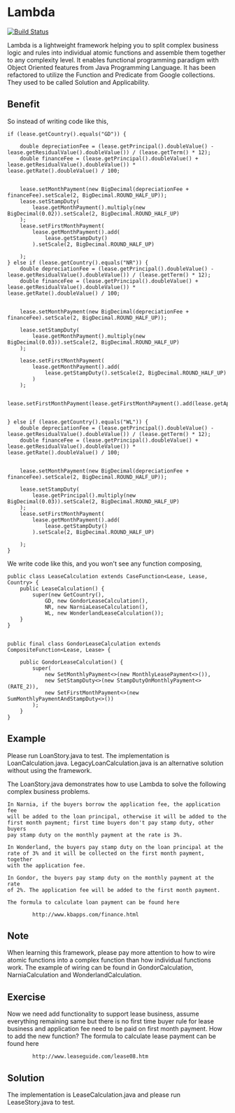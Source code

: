 Lambda
========

[![Build Status](https://travis-ci.org/yujunliang/compalgo.svg?branch=master)](https://travis-ci.org/yujunliang/compalgo)

Lambda is a lightweight framework helping you to split complex business
logic and rules into individual atomic functions and assemble them together
to any complexity level. It enables functional programming paradigm with
Object Oriented features from Java Programming Language. It has been
refactored to utilize the Function and Predicate from Google collections.
They used to be called Solution and Applicability.

Benefit
-------

So instead of writing code like this,

    if (lease.getCountry().equals("GD")) {

        double depreciationFee = (lease.getPrincipal().doubleValue() - lease.getResidualValue().doubleValue()) / (lease.getTerm() * 12);
        double financeFee = (lease.getPrincipal().doubleValue() + lease.getResidualValue().doubleValue()) * lease.getRate().doubleValue() / 100;


        lease.setMonthPayment(new BigDecimal(depreciationFee + financeFee).setScale(2, BigDecimal.ROUND_HALF_UP));
        lease.setStampDuty(
            lease.getMonthPayment().multiply(new BigDecimal(0.02)).setScale(2, BigDecimal.ROUND_HALF_UP)
        );
        lease.setFirstMonthPayment(
            lease.getMonthPayment().add(
                lease.getStampDuty()
            ).setScale(2, BigDecimal.ROUND_HALF_UP)

        );
    } else if (lease.getCountry().equals("NR")) {
        double depreciationFee = (lease.getPrincipal().doubleValue() - lease.getResidualValue().doubleValue()) / (lease.getTerm() * 12);
        double financeFee = (lease.getPrincipal().doubleValue() + lease.getResidualValue().doubleValue()) * lease.getRate().doubleValue() / 100;


        lease.setMonthPayment(new BigDecimal(depreciationFee + financeFee).setScale(2, BigDecimal.ROUND_HALF_UP));

        lease.setStampDuty(
            lease.getMonthPayment().multiply(new BigDecimal(0.03)).setScale(2, BigDecimal.ROUND_HALF_UP)
        );

        lease.setFirstMonthPayment(
            lease.getMonthPayment().add(
                lease.getStampDuty().setScale(2, BigDecimal.ROUND_HALF_UP)
            )
        );

        lease.setFirstMonthPayment(lease.getFirstMonthPayment().add(lease.getApplicationFee()));


    } else if (lease.getCountry().equals("WL")) {
        double depreciationFee = (lease.getPrincipal().doubleValue() - lease.getResidualValue().doubleValue()) / (lease.getTerm() * 12);
        double financeFee = (lease.getPrincipal().doubleValue() + lease.getResidualValue().doubleValue()) * lease.getRate().doubleValue() / 100;


        lease.setMonthPayment(new BigDecimal(depreciationFee + financeFee).setScale(2, BigDecimal.ROUND_HALF_UP));

        lease.setStampDuty(
            lease.getPrincipal().multiply(new BigDecimal(0.03)).setScale(2, BigDecimal.ROUND_HALF_UP)
        );
        lease.setFirstMonthPayment(
            lease.getMonthPayment().add(
                lease.getStampDuty()
            ).setScale(2, BigDecimal.ROUND_HALF_UP)

        );
    }

We write code like this, and you won't see any function composing,

    public class LeaseCalculation extends CaseFunction<Lease, Lease, Country> {
        public LeaseCalculation() {
            super(new GetCountry(),
                GD, new GondorLeaseCalculation(),
                NR, new NarniaLeaseCalculation(),
                WL, new WonderlandLeaseCalculation());
        }
    }


    public final class GondorLeaseCalculation extends CompositeFunction<Lease, Lease> {

        public GondorLeaseCalculation() {
            super(
                new SetMonthlyPayment<>(new MonthlyLeasePayment<>()),
                new SetStampDuty<>(new StampDutyOnMonthlyPayment<>(RATE_2)),
                new SetFirstMonthPayment<>(new SumMonthlyPaymentAndStampDuty<>())
            );
        }
    }

Example
-------

Please run LoanStory.java to test. The implementation is LoanCalculation.java.
LegacyLoanCalculation.java is an alternative solution without using the
framework.

The LoanStory.java demonstrates how to use Lambda to solve the following
complex business problems.

    In Narnia, if the buyers borrow the application fee, the application fee
    will be added to the loan principal, otherwise it will be added to the
    first month payment; first time buyers don't pay stamp duty, other buyers
    pay stamp duty on the monthly payment at the rate is 3%.

    In Wonderland, the buyers pay stamp duty on the loan principal at the
    rate of 3% and it will be collected on the first month payment, together
    with the application fee.

    In Gondor, the buyers pay stamp duty on the monthly payment at the rate
    of 2%. The application fee will be added to the first month payment.

    The formula to calculate loan payment can be found here

            http://www.kbapps.com/finance.html

Note
----

When learning this framework, please pay more attention to how to wire
atomic functions into a complex function than how individual functions
work. The example of wiring can be found in GondorCalculation,
NarniaCalculation and WonderlandCalculation.


Exercise
--------

Now we need add functionality to support lease business, assume everything
remaining same but there is no first time buyer rule for lease business
and application fee need to be paid on first month payment. How to add the
new function? The formula to calculate lease payment can be found here

            http://www.leaseguide.com/lease08.htm

Solution
--------

The implementation is LeaseCalculation.java and please run LeaseStory.java to test.

